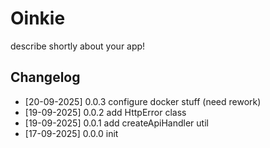 # Oinkie

describe shortly about your app!

## Changelog

- [20-09-2025] 0.0.3 configure docker stuff (need rework)
- [19-09-2025] 0.0.2 add HttpError class
- [19-09-2025] 0.0.1 add createApiHandler util
- [17-09-2025] 0.0.0 init
